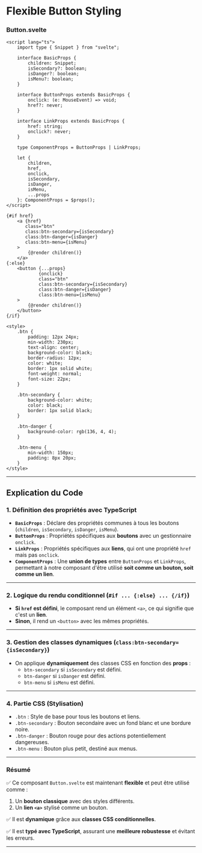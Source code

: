 # Flexible Button Styling

### **Button.svelte**
```svelte
<script lang="ts">
    import type { Snippet } from "svelte";

    interface BasicProps {
        children: Snippet;
        isSecondary?: boolean;
        isDanger?: boolean;
        isMenu?: boolean;
    }

    interface ButtonProps extends BasicProps {
        onclick: (e: MouseEvent) => void;
        href?: never;
    }

    interface LinkProps extends BasicProps {
        href: string;
        onclick?: never;
    }

    type ComponentProps = ButtonProps | LinkProps;

    let { 
        children, 
        href, 
        onclick, 
        isSecondary, 
        isDanger, 
        isMenu, 
        ...props 
    }: ComponentProps = $props();
</script>

{#if href}
    <a {href} 
       class="btn"
       class:btn-secondary={isSecondary}
       class:btn-danger={isDanger}
       class:btn-menu={isMenu}
    >
        {@render children()}
    </a>
{:else}
    <button {...props} 
            {onclick} 
            class="btn"
            class:btn-secondary={isSecondary}
            class:btn-danger={isDanger}
            class:btn-menu={isMenu}
    >
        {@render children()}
    </button>
{/if}

<style>
    .btn {
        padding: 12px 24px;
        min-width: 230px;
        text-align: center;
        background-color: black;
        border-radius: 12px;
        color: white;
        border: 1px solid white;
        font-weight: normal;
        font-size: 22px;
    }

    .btn-secondary {
        background-color: white;
        color: black;
        border: 1px solid black;
    }

    .btn-danger {
        background-color: rgb(136, 4, 4);
    }

    .btn-menu {
        min-width: 150px;
        padding: 8px 20px;
    }
</style>
```

---

## **Explication du Code**

### **1. Définition des propriétés avec TypeScript**
- **`BasicProps`** : Déclare des propriétés communes à tous les boutons (`children`, `isSecondary`, `isDanger`, `isMenu`).
- **`ButtonProps`** : Propriétés spécifiques aux **boutons** avec un gestionnaire `onclick`.
- **`LinkProps`** : Propriétés spécifiques aux **liens**, qui ont une propriété `href` mais pas `onclick`.
- **`ComponentProps`** : Une **union de types** entre `ButtonProps` et `LinkProps`, permettant à notre composant d'être utilisé **soit comme un bouton, soit comme un lien**.

---

### **2. Logique du rendu conditionnel (`#if ... {:else} ... {/if}`)**
- **Si `href` est défini**, le composant rend un élément `<a>`, ce qui signifie que c'est un **lien**.
- **Sinon**, il rend un `<button>` avec les mêmes propriétés.

---

### **3. Gestion des classes dynamiques (`class:btn-secondary={isSecondary}`)**
- On applique **dynamiquement** des classes CSS en fonction des **props** :
  - `btn-secondary` si `isSecondary` est défini.
  - `btn-danger` si `isDanger` est défini.
  - `btn-menu` si `isMenu` est défini.

---

### **4. Partie CSS (Stylisation)**
- `.btn` : Style de base pour tous les boutons et liens.
- `.btn-secondary` : Bouton secondaire avec un fond blanc et une bordure noire.
- `.btn-danger` : Bouton rouge pour des actions potentiellement dangereuses.
- `.btn-menu` : Bouton plus petit, destiné aux menus.

---

### **Résumé**
✅ Ce composant `Button.svelte` est maintenant **flexible** et peut être utilisé comme :
1. Un **bouton classique** avec des styles différents.
2. Un **lien `<a>`** stylisé comme un bouton.

✅ Il est **dynamique** grâce aux **classes CSS conditionnelles**.

✅ Il est **typé avec TypeScript**, assurant une **meilleure robustesse** et évitant les erreurs.

---
